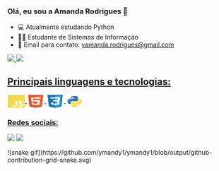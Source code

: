 ### Olá, eu sou a Amanda Rodrigues 👋


- 💻 Atualmente estudando Python
- 👩‍💻 Estudante de Sistemas de Informação
- 📩 Email para contato: yamanda.rodrigues@gmail.com

<div>
<a href="https://github.com/ymandy1">
<img height="180em" src="https://github-readme-stats.vercel.app/api?username=ymandy1&show_icons=true&theme=dracula&include_all_comits=true&count_private=true"/>
<img height="180em" src="https://github-readme-stats.vercel.app/api/top-langs/?username=ymandy1&layout=compact&langs_count=7&theme=dracula"/>

## Principais linguagens e tecnologias:
 

 <img align="center" alt="Amanda-Js" height="30" width="40" src="https://raw.githubusercontent.com/devicons/devicon/master/icons/javascript/javascript-plain.svg">
  <img align="center" alt="Amanda-HTML" height="30" width="40" src="https://raw.githubusercontent.com/devicons/devicon/master/icons/html5/html5-original.svg">
  <img align="center" alt="Amanda-CSS" height="30" width="40" src="https://raw.githubusercontent.com/devicons/devicon/master/icons/css3/css3-original.svg">
  <img align="center" alt="Amanda-Python" height="30" width="40" src="https://raw.githubusercontent.com/devicons/devicon/master/icons/python/python-original.svg">
  
  ### Redes sociais:
  
  <div>

  
  <a href="https://instagram.com/y.aamanda" target="_blank"><img src="https://img.shields.io/badge/-Instagram-%23E4405F?style=for-the-badge&logo=instagram&logoColor=white" target="_blank"></a>
  <a href="https://www.linkedin.com/in/amanda-rodrigues-115527232" target="_blank"><img src="https://img.shields.io/badge/-LinkedIn-%230077B5?style=for-the-badge&logo=linkedin&logoColor=white" target="_blank"></a>   
  
  </div>
  ![snake gif](https://github.com/ymandy1/ymandy1/blob/output/github-contribution-grid-snake.svg)
